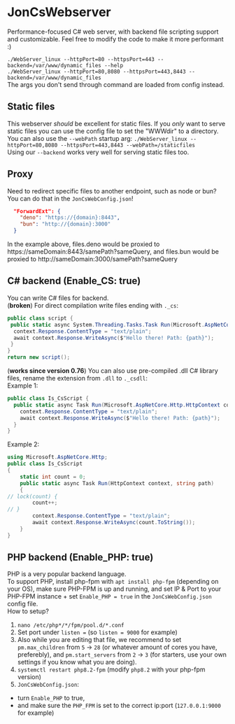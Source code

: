 # JonCsWebserver
Performance-focused C# web server, with backend file scripting support and customizable.
Feel free to modify the code to make it more performant :)

`./WebServer_linux --httpPort=80 --httpsPort=443 --backend=/var/www/dynamic_files --help`<br/>
`./WebServer_linux --httpPort=80,8080 --httpsPort=443,8443 --backend=/var/www/dynamic_files`<br/>
The args you don't send through command are loaded from config instead.

## Static files
This webserver *should* be excellent for static files. If you *only* want to serve static files you can use the config file to set the "WWWdir" to a directory.
You can also use the `--webPath` startup arg: `./WebServer_linux --httpPort=80,8080 --httpsPort=443,8443 --webPath=/staticfiles`<br/>
Using our `--backend` works very well for serving static files too.

## Proxy
Need to redirect specific files to another endpoint, such as node or bun? You can do that in the `JonCsWebConfig.json`!
```json
  "ForwardExt": {
    "deno": "https://{domain}:8443",
    "bun": "http://{domain}:3000"
  }
```
In the example above, files.deno would be proxied to https://sameDomain:8443/samePath?sameQuery, and files.bun would be proxied to http://sameDomain:3000/samePath?sameQuery

## C# backend (Enable_CS: true)
You can write C# files for backend.<br/>
(**broken**) For direct compilation write files ending with `._cs`:
```cs
public class script {
 public static async System.Threading.Tasks.Task Run(Microsoft.AspNetCore.Http.HttpContext context, string path) {
  context.Response.ContentType = "text/plain";
  await context.Response.WriteAsync($"Hello there! Path: {path}");
 }
}
return new script();
```
(**works since version 0.76**) You can also use pre-compiled .dll C# library files, rename the extension from `.dll` to `._csdll`:
<br>Example 1:
```cs
public class Is_CsScript {
  public static async Task Run(Microsoft.AspNetCore.Http.HttpContext context, string path) {
    context.Response.ContentType = "text/plain";
    await context.Response.WriteAsync($"Hello there! Path: {path}");
  }
}
```
Example 2:
```cs
using Microsoft.AspNetCore.Http;
public class Is_CsScript
{
    static int count = 0;
    public static async Task Run(HttpContext context, string path)
    {
// lock(count) {
        count++;
// }
        context.Response.ContentType = "text/plain";
        await context.Response.WriteAsync(count.ToString());
    }
}
```

## PHP backend (Enable_PHP: true)
PHP is a very popular backend language.  
To support PHP, install php-fpm with `apt install php-fpm` (depending on your OS), make sure PHP-FPM is up and running, and set IP & Port to your PHP-FPM instance + set `Enable_PHP = true` in the `JonCsWebConfig.json` config file.<br/>
How to setup?
1. `nano /etc/php*/*/fpm/pool.d/*.conf`
2. Set port under `listen =` (so `listen = 9000` for example)
3. Also while you are editing that file, we recommend to set `pm.max_children` from `5` -> `28` (or whatever amount of cores you have, preferebly), and `pm.start_servers` from `2` -> `3` (for starters, use your own settings if you know what you are doing).
4. `systemctl restart php8.2-fpm` (modify `php8.2` with your php-fpm version)
5. `JonCsWebConfig.json`:
-  turn `Enable_PHP` to true,
-  and make sure the `PHP_FPM` is set to the correct ip:port (`127.0.0.1:9000` for example)
